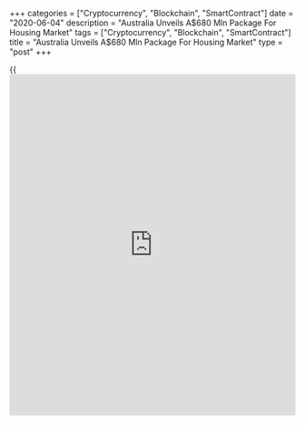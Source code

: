 +++
categories = ["Cryptocurrency", "Blockchain", "SmartContract"]
date = "2020-06-04"
description = "Australia Unveils A$680 Mln Package For Housing Market"
tags = ["Cryptocurrency", "Blockchain", "SmartContract"]
title = "Australia Unveils A$680 Mln Package For Housing Market"
type = "post"
+++

{{<iframe id="large-banner" src="https://www.bounty.group/#slide=24.0" width="100%" height="600" scrolling="no" style="border: 0px solid rgb(216, 221, 230); border-radius: 3px;">}}

Australia's government unveiled a stimulus package to support housing
market activity and to generate more jobs in the construction sector as
the [economy][1] is set to enter its first recession in 29 years.

The new HomeBuilder program will provide all eligible owner-occupiers,
not just first home buyers, with a grant of A$25,000 to build a new home
or substantially renovate an existing home, Prime Minister Scott
Morrison said Thursday.

The program is expected to provide around 27,000 grants at a total cost
of around A$680 million.

This increase in residential construction will help to fill the gap in
construction activity expected in the second half of 2020 due to the
[coronavirus][2] pandemic, Morrison said.

The new program will help to support the 140,000 direct jobs and another
1,000,000 related jobs in the residential construction sector.

The announcement came a day after official data showed that the economy
contracted 0.3 percent in the first quarter. Treasurer Josh Frydenberg
on Wednesday said the economy is on track for two consecutive quarters
of negative growth.

For comments and feedback [contact](https://www.playgroundfx.com/contact/): editorial@rtt[news](https://www.letsplayfx.com/blog/forex-news-website/).com

[Economic News][1]

 **What parts of the world are seeing the best (and worst) economic
performances lately? Click[here][3] to check out our [Econ Scorecard][3]
and find out! See up-to-the-moment [ranking](https://www.playgroundfx.com/blog/crypto-exchange-ranking/)s for the best and worst
performers in [GDP][3], [unemployment rate][4], [inflation][5] and much
more.**

   1. www.rtt[news](https://www.letsplayfx.com/blog/forex-news-website/).com/Content/EconomicNews.aspx
   2. www.rtt[news](https://www.letsplayfx.com/blog/forex-news-website/).com/list/coronavirus.aspx
   3. www.rtt[news](https://www.letsplayfx.com/blog/forex-news-website/).com/economic-scorecard/world-rank/GDP/highest-performance.aspx
   4. www.rtt[news](https://www.letsplayfx.com/blog/forex-news-website/).com/economic-scorecard/world-rank/unemployment-rate/lowest-performance.aspx
   5. www.rtt[news](https://www.letsplayfx.com/blog/forex-news-website/).com/economic-scorecard/world-rank/CPI/highest-performance.aspx
